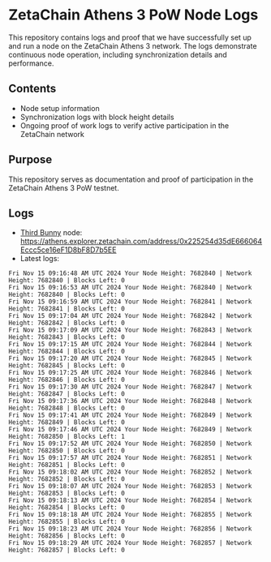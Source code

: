 # ZetaChain Athens 3 PoW Node Logs
This repository contains logs and proof that we have successfully set up and run a node on the ZetaChain Athens 3 network. The logs demonstrate continuous node operation, including synchronization details and performance.

## Contents
- Node setup information
- Synchronization logs with block height details
- Ongoing proof of work logs to verify active participation in the ZetaChain network

## Purpose
This repository serves as documentation and proof of participation in the ZetaChain Athens 3 PoW testnet.

## Logs

- [Third Bunny](https://thirdbunny.xyz/) node: https://athens.explorer.zetachain.com/address/0x225254d35dE666064Eccc5ce16eF1D8bF8D7b5EE
- Latest logs:
```
Fri Nov 15 09:16:48 AM UTC 2024 Your Node Height: 7682840 | Network Height: 7682840 | Blocks Left: 0
Fri Nov 15 09:16:53 AM UTC 2024 Your Node Height: 7682840 | Network Height: 7682840 | Blocks Left: 0
Fri Nov 15 09:16:59 AM UTC 2024 Your Node Height: 7682841 | Network Height: 7682841 | Blocks Left: 0
Fri Nov 15 09:17:04 AM UTC 2024 Your Node Height: 7682842 | Network Height: 7682842 | Blocks Left: 0
Fri Nov 15 09:17:09 AM UTC 2024 Your Node Height: 7682843 | Network Height: 7682843 | Blocks Left: 0
Fri Nov 15 09:17:15 AM UTC 2024 Your Node Height: 7682844 | Network Height: 7682844 | Blocks Left: 0
Fri Nov 15 09:17:20 AM UTC 2024 Your Node Height: 7682845 | Network Height: 7682845 | Blocks Left: 0
Fri Nov 15 09:17:25 AM UTC 2024 Your Node Height: 7682846 | Network Height: 7682846 | Blocks Left: 0
Fri Nov 15 09:17:30 AM UTC 2024 Your Node Height: 7682847 | Network Height: 7682847 | Blocks Left: 0
Fri Nov 15 09:17:36 AM UTC 2024 Your Node Height: 7682848 | Network Height: 7682848 | Blocks Left: 0
Fri Nov 15 09:17:41 AM UTC 2024 Your Node Height: 7682849 | Network Height: 7682849 | Blocks Left: 0
Fri Nov 15 09:17:46 AM UTC 2024 Your Node Height: 7682849 | Network Height: 7682850 | Blocks Left: 1
Fri Nov 15 09:17:52 AM UTC 2024 Your Node Height: 7682850 | Network Height: 7682850 | Blocks Left: 0
Fri Nov 15 09:17:57 AM UTC 2024 Your Node Height: 7682851 | Network Height: 7682851 | Blocks Left: 0
Fri Nov 15 09:18:02 AM UTC 2024 Your Node Height: 7682852 | Network Height: 7682852 | Blocks Left: 0
Fri Nov 15 09:18:07 AM UTC 2024 Your Node Height: 7682853 | Network Height: 7682853 | Blocks Left: 0
Fri Nov 15 09:18:13 AM UTC 2024 Your Node Height: 7682854 | Network Height: 7682854 | Blocks Left: 0
Fri Nov 15 09:18:18 AM UTC 2024 Your Node Height: 7682855 | Network Height: 7682855 | Blocks Left: 0
Fri Nov 15 09:18:23 AM UTC 2024 Your Node Height: 7682856 | Network Height: 7682856 | Blocks Left: 0
Fri Nov 15 09:18:29 AM UTC 2024 Your Node Height: 7682857 | Network Height: 7682857 | Blocks Left: 0
```
